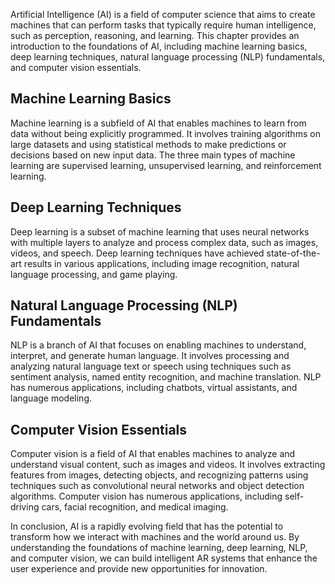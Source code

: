 

Artificial Intelligence (AI) is a field of computer science that aims to create machines that can perform tasks that typically require human intelligence, such as perception, reasoning, and learning. This chapter provides an introduction to the foundations of AI, including machine learning basics, deep learning techniques, natural language processing (NLP) fundamentals, and computer vision essentials.

Machine Learning Basics
-----------------------

Machine learning is a subfield of AI that enables machines to learn from data without being explicitly programmed. It involves training algorithms on large datasets and using statistical methods to make predictions or decisions based on new input data. The three main types of machine learning are supervised learning, unsupervised learning, and reinforcement learning.

Deep Learning Techniques
------------------------

Deep learning is a subset of machine learning that uses neural networks with multiple layers to analyze and process complex data, such as images, videos, and speech. Deep learning techniques have achieved state-of-the-art results in various applications, including image recognition, natural language processing, and game playing.

Natural Language Processing (NLP) Fundamentals
----------------------------------------------

NLP is a branch of AI that focuses on enabling machines to understand, interpret, and generate human language. It involves processing and analyzing natural language text or speech using techniques such as sentiment analysis, named entity recognition, and machine translation. NLP has numerous applications, including chatbots, virtual assistants, and language modeling.

Computer Vision Essentials
--------------------------

Computer vision is a field of AI that enables machines to analyze and understand visual content, such as images and videos. It involves extracting features from images, detecting objects, and recognizing patterns using techniques such as convolutional neural networks and object detection algorithms. Computer vision has numerous applications, including self-driving cars, facial recognition, and medical imaging.

In conclusion, AI is a rapidly evolving field that has the potential to transform how we interact with machines and the world around us. By understanding the foundations of machine learning, deep learning, NLP, and computer vision, we can build intelligent AR systems that enhance the user experience and provide new opportunities for innovation.
